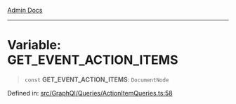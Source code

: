[Admin Docs](/)

***

# Variable: GET\_EVENT\_ACTION\_ITEMS

> `const` **GET\_EVENT\_ACTION\_ITEMS**: `DocumentNode`

Defined in: [src/GraphQl/Queries/ActionItemQueries.ts:58](https://github.com/PalisadoesFoundation/talawa-admin/blob/main/src/GraphQl/Queries/ActionItemQueries.ts#L58)
